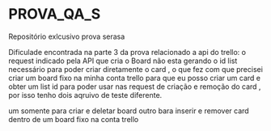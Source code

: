 # PROVA_QA_S
Repositório exlcusivo prova serasa

Dificulade encontrada na parte 3 da prova relacionado a api do trello: 
 o request indicado pela API que cria o Board não esta gerando o id list necessário para poder
 criar diretamente o card , o que fez com que precisei criar um board fixo na minha conta trello 
 para que eu posso criar um card e obter um list id para poder usar nas request de criação e remoção 
 do card , por isso tenho dois aqruivo de teste diferente.

 um somente para criar e deletar board
 outro bara inserir e remover card dentro de um board fixo na conta trello
